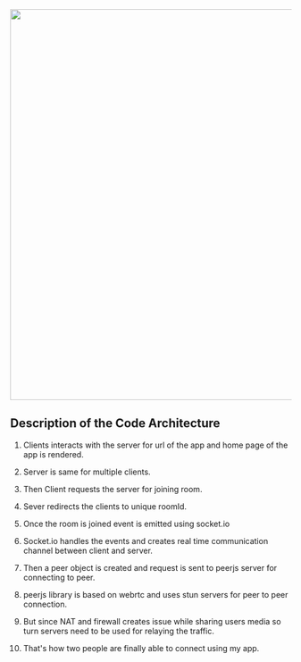 <img  src="codearchitecture.png" width="700" height="700">

## Description of the Code Architecture

1. Clients interacts with the server for url of the app and home page of the app is rendered.

2. Server is same for multiple clients.

3. Then Client requests the server for joining room.

4. Sever redirects the clients to unique roomId.

5. Once the room is joined event is emitted using socket.io

6. Socket.io handles the events and  creates real time communication channel between client and server.

7. Then a peer object is created and request is sent to peerjs server for connecting to peer.

8. peerjs library is based on webrtc and uses stun servers for peer to peer connection.

9. But since NAT and firewall creates issue while sharing users media so turn servers need to be used for relaying the traffic.
10. That's how two people are finally able to connect using my app.
